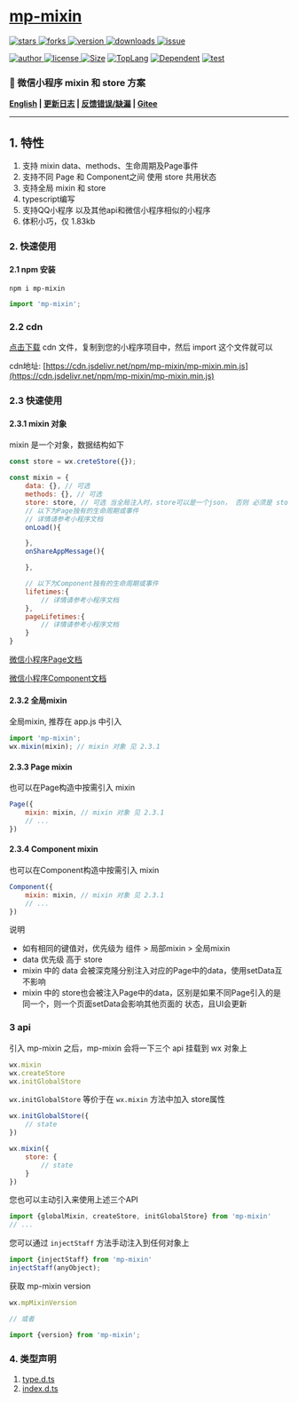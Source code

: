 # [mp-mixin](https://www.github.com/theajack/mp-mixin)

<p>
    <a href="https://www.github.com/theajack/mp-mixin/stargazers" target="_black">
        <img src="https://img.shields.io/github/stars/theajack/mp-mixin?logo=github" alt="stars" />
    </a>
    <a href="https://www.github.com/theajack/mp-mixin/network/members" target="_black">
        <img src="https://img.shields.io/github/forks/theajack/mp-mixin?logo=github" alt="forks" />
    </a>
    <a href="https://www.npmjs.com/package/mp-mixin" target="_black">
        <img src="https://img.shields.io/npm/v/mp-mixin?logo=npm" alt="version" />
    </a>
    <a href="https://www.npmjs.com/package/mp-mixin" target="_black">
        <img src="https://img.shields.io/npm/dm/mp-mixin?color=%23ffca28&logo=npm" alt="downloads" />
    </a>
    <a href="https://github.com/theajack/mp-mixin/issues"><img src="https://img.shields.io/github/issues-closed/theajack/mp-mixin.svg" alt="issue"></a>
</p>
<p>
    <a href="https://github.com/theajack" target="_black">
        <img src="https://img.shields.io/badge/Author-%20theajack%20-7289da.svg?&logo=github" alt="author" />
    </a>
    <a href="https://www.github.com/theajack/mp-mixin/blob/master/LICENSE" target="_black">
        <img src="https://img.shields.io/github/license/theajack/mp-mixin?color=%232DCE89&logo=github" alt="license" />
    </a>
    <a href="https://cdn.jsdelivr.net/npm/mp-mixin/mp-mixin.min.js"><img src="https://img.shields.io/bundlephobia/minzip/mp-mixin.svg" alt="Size"></a>
    <a href="https://github.com/theajack/mp-mixin/search?l=javascript"><img src="https://img.shields.io/github/languages/top/theajack/mp-mixin.svg" alt="TopLang"></a>
    <a href="https://www.github.com/theajack/mp-mixin"><img src="https://img.shields.io/librariesio/dependent-repos/npm/mp-mixin.svg" alt="Dependent"></a>
    <a href="https://github.com/theajack/mp-mixin/blob/master/test/test-report.txt"><img src="https://img.shields.io/badge/test-passed-44BB44" alt="test"></a>
</p>

<h3>🚀 微信小程序 mixin 和 store 方案</h3>

**[English](https://github.com/theajack/mp-mixin/blob/master/README.en.md) | [更新日志](https://github.com/theajack/mp-mixin/blob/master/helper/version.md) | [反馈错误/缺漏](https://github.com/theajack/mp-mixin/issues/new) | [Gitee](https://gitee.com/theajack/mp-mixin)**

---

## 1. 特性

1. 支持 mixin data、methods、生命周期及Page事件
2. 支持不同 Page 和 Component之间 使用 store 共用状态
3. 支持全局 mixin 和 store
4. typescript编写
5. 支持QQ小程序 以及其他api和微信小程序相似的小程序
6. 体积小巧，仅 1.83kb

### 2. 快速使用

#### 2.1 npm 安装

```
npm i mp-mixin
```

```js
import 'mp-mixin';
```

### 2.2 cdn

[点击下载](https://cdn.jsdelivr.net/npm/mp-mixin/mp-mixin.min.js) cdn 文件，复制到您的小程序项目中，然后 import 这个文件就可以

cdn地址: [https://cdn.jsdelivr.net/npm/mp-mixin/mp-mixin.min.js](https://cdn.jsdelivr.net/npm/mp-mixin/mp-mixin.min.js)

### 2.3 快速使用

#### 2.3.1 mixin 对象

mixin 是一个对象，数据结构如下

```js
const store = wx.creteStore({});

const mixin = {
    data: {}, // 可选
    methods: {}, // 可选
    store: store, // 可选 当全局注入时，store可以是一个json， 否则 必须是 store对象
    // 以下为Page独有的生命周期或事件
    // 详情请参考小程序文档 
    onLoad(){

    },
    onShareAppMessage(){

    },

    // 以下为Component独有的生命周期或事件
    lifetimes:{
        // 详情请参考小程序文档 
    },
    pageLifetimes:{
        // 详情请参考小程序文档
    }
}
```

[微信小程序Page文档](https://developers.weixin.qq.com/miniprogram/dev/reference/api/Page.html)

[微信小程序Component文档](https://developers.weixin.qq.com/miniprogram/dev/reference/api/Component.html)


#### 2.3.2 全局mixin

全局mixin, 推荐在 app.js 中引入

```js
import 'mp-mixin';
wx.mixin(mixin); // mixin 对象 见 2.3.1
```

#### 2.3.3 Page mixin
 
也可以在Page构造中按需引入 mixin

```js
Page({
    mixin: mixin, // mixin 对象 见 2.3.1
    // ...
})
```

#### 2.3.4 Component mixin
 
也可以在Component构造中按需引入 mixin

```js
Component({
    mixin: mixin, // mixin 对象 见 2.3.1
    // ...
})
```

说明

* 如有相同的键值对，优先级为 组件 > 局部mixin > 全局mixin
* data 优先级 高于 store
* mixin 中的 data 会被深克隆分别注入对应的Page中的data，使用setData互不影响
* mixin 中的 store也会被注入Page中的data，区别是如果不同Page引入的是同一个，则一个页面setData会影响其他页面的 状态，且UI会更新

### 3 api

引入 mp-mixin 之后，mp-mixin 会将一下三个 api 挂载到 wx 对象上

```js
wx.mixin
wx.createStore
wx.initGlobalStore
```

`wx.initGlobalStore` 等价于在 `wx.mixin` 方法中加入 store属性

```js
wx.initGlobalStore({
    // state
})

wx.mixin({
    store: {
        // state
    }
})
```

您也可以主动引入来使用上述三个API

```js
import {globalMixin, createStore, initGlobalStore} from 'mp-mixin'
// ...
```


您可以通过 `injectStaff` 方法手动注入到任何对象上

```js
import {injectStaff} from 'mp-mixin'
injectStaff(anyObject);
```

获取 mp-mixin version

```js
wx.mpMixinVersion

// 或者

import {version} from 'mp-mixin';
```

### 4. 类型声明

1. [type.d.ts](https://github.com/theajack/mp-mixin/blob/master/src/type.d.ts)
2. [index.d.ts](https://github.com/theajack/mp-mixin/blob/master/src/index.d.ts)